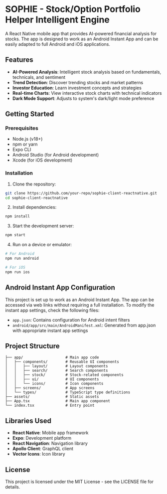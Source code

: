 # SOPHIE - Stock/Option Portfolio Helper Intelligent Engine

A React Native mobile app that provides AI-powered financial analysis for stocks. The app is designed to work as an Android Instant App and can be easily adapted to full Android and iOS applications.

## Features

- **AI-Powered Analysis**: Intelligent stock analysis based on fundamentals, technicals, and sentiment
- **Trend Detection**: Discover trending stocks and market patterns
- **Investor Education**: Learn investment concepts and strategies
- **Real-time Charts**: View interactive stock charts with technical indicators
- **Dark Mode Support**: Adjusts to system's dark/light mode preference

## Getting Started

### Prerequisites

- Node.js (v18+)
- npm or yarn
- Expo CLI
- Android Studio (for Android development)
- Xcode (for iOS development)

### Installation

1. Clone the repository:
```bash
git clone https://github.com/your-repo/sophie-client-reactnative.git
cd sophie-client-reactnative
```

2. Install dependencies:
```bash
npm install
```

3. Start the development server:
```bash
npm start
```

4. Run on a device or emulator:
```bash
# For Android
npm run android

# For iOS
npm run ios
```

## Android Instant App Configuration

This project is set up to work as an Android Instant App. The app can be accessed via web links without requiring a full installation. To modify the instant app settings, check the following files:

- `app.json`: Contains configuration for Android intent filters
- `android/app/src/main/AndroidManifest.xml`: Generated from app.json with appropriate instant app settings

## Project Structure

```
├── app/                   # Main app code
│   ├── components/        # Reusable UI components
│   │   ├── layout/        # Layout components
│   │   ├── search/        # Search components
│   │   ├── stock/         # Stock-related components
│   │   ├── ui/            # UI components
│   │   └── icons/         # Icon components
│   ├── screens/           # App screens
│   └── types/             # TypeScript type definitions
├── assets/                # Static assets
├── App.tsx                # Main app component
└── index.tsx              # Entry point
```

## Libraries Used

- **React Native**: Mobile app framework
- **Expo**: Development platform
- **React Navigation**: Navigation library
- **Apollo Client**: GraphQL client
- **Vector Icons**: Icon library

## License

This project is licensed under the MIT License - see the LICENSE file for details.

